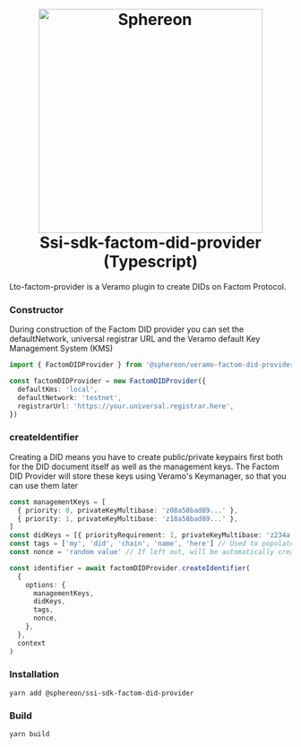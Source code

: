 <!--suppress HtmlDeprecatedAttribute -->
<h1 align="center">
  <br>
  <a href="https://www.sphereon.com"><img src="https://sphereon.com/content/themes/sphereon/assets/img/logo.svg" alt="Sphereon" width="400"></a>
  <br>Ssi-sdk-factom-did-provider (Typescript) 
  <br>
</h1>

Lto-factom-provider is a Veramo plugin to create DIDs on Factom Protocol.

### Constructor

During construction of the Factom DID provider you can set the defaultNetwork, universal registrar URL and the Veramo default Key Management System (KMS)

```typescript
import { FactomDIDProvider } from '@sphereon/veramo-factom-did-provider'

const factomDIDProvider = new FactomDIDProvider({
  defaultKms: 'local',
  defaultNetwork: 'testnet',
  registrarUrl: 'https://your.universal.registrar.here',
})
```

### createIdentifier

Creating a DID means you have to create public/private keypairs first both for the DID document itself as well as the management keys. The Factom DID Provider will store these keys using Veramo's Keymanager, so that you can use them later

```typescript
const managementKeys = [
  { priority: 0, privateKeyMultibase: 'z08a58bad89...' },
  { priority: 1, privateKeyMultibase: 'z18a58bad89...' },
]
const didKeys = [{ priorityRequirement: 1, privateKeyMultibase: 'z234a...', purpose: [] }]
const tags = ['my', 'did', 'chain', 'name', 'here'] // Used to populate Factoms external Id values
const nonce = 'random value' // If left out, will be automatically created to make the DID chain unique

const identifier = await factomDIDProvider.createIdentifier(
  {
    options: {
      managementKeys,
      didKeys,
      tags,
      nonce,
    },
  },
  context
)
```

### Installation

```shell
yarn add @sphereon/ssi-sdk-factom-did-provider
```

### Build

```shell
yarn build
```
